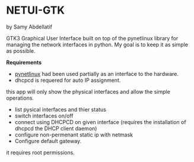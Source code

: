# NETUI-GTK
by Samy Abdellatif

GTK3 Graphical User Interface built on top of the pynetlinux library for managing the network interfaces in python. My goal is to keep it as simple as possible. 

**Requirements**
 - [pynetlinux](https://pypi.org/project/pynetlinux/) had been used partially as an interface to the hardware.
 - dhcpcd is requered for auto IP assignment.

this app will only show the physical interfaces and allow the simple operations.

- list pysical interfaces and thier status
- switch interfaces on/off
- connect using DHCPCD on given interface (requires the installation of dhcpcd the DHCP client daemon)
- configure non-permenant static ip with netmask
- Configure default gateway.

it requires root permissions.
